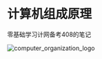 # 计算机组成原理

零基础学习计网备考408的笔记

![computer_organization_logo](https://cdn.jsdelivr.net/gh/zvictorliu/typoraPics@main/img/computer_organization_logo.png)